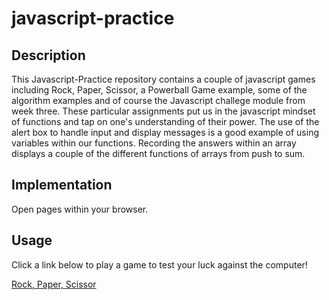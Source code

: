 # javascript-practice

## Description
This Javascript-Practice repository contains a couple of javascript games including Rock, Paper, Scissor, a Powerball Game example, some of the algorithm examples and of course the Javascript challege module from week three.  These particular assignments put us in the javascript mindset of functions and tap on one's understanding of their power. The use of the alert box to handle input and display messages is a good example of using variables within our functions.  Recording the answers within an array displays a couple of the different functions of arrays from push to sum.


## Implementation

Open pages within your browser.  


## Usage
 Click a link below to play a game to test your luck against the computer! 

 [Rock, Paper, Scissor]()